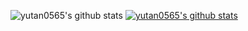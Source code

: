 
![yutan0565's github stats](https://github-readme-stats.vercel.app/api?username=yutan0565&show_icons=true)
[![yutan0565's github stats](https://github-readme-stats.vercel.app/api/top-langs/?username=yutan0565&show_icons=true&hide_border=true&title_color=004386&icon_color=004386&layout=compact)](https://github.com/yutan0565)



<!--
**yutan0565/yutan0565** is a ✨ _special_ ✨ repository because its `README.md` (this file) appears on your GitHub profile.

Here are some ideas to get you started:

- 🔭 I’m currently working on ...
- 🌱 I’m currently learning ...
- 👯 I’m looking to collaborate on ...
- 🤔 I’m looking for help with ...
- 💬 Ask me about ...
- 📫 How to reach me: ...
- 😄 Pronouns: ...
- ⚡ Fun fact: ...
-->
